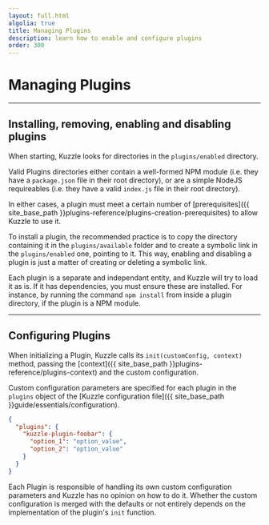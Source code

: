 ```yaml
---
layout: full.html
algolia: true
title: Managing Plugins
description: learn how to enable and configure plugins
order: 300
---
```


# Managing Plugins

---

## Installing, removing, enabling and disabling plugins

When starting, Kuzzle looks for directories in the `plugins/enabled` directory.

Valid Plugins directories either contain a well-formed NPM module (i.e. they have a `package.json` file in their root directory), or are a simple NodeJS requireables (i.e. they have a valid `index.js` file in their root directory).

In either cases, a plugin must meet a certain number of [prerequisites]({{ site_base_path }}plugins-reference/plugins-creation-prerequisites) to allow Kuzzle to use it.

To install a plugin, the recommended practice is to copy the directory containing it in the `plugins/available` folder and to create a symbolic link in the `plugins/enabled` one, pointing to it. This way, enabling and disabling a plugin is just a matter of creating or deleting a symbolic link.

Each plugin is a separate and independant entity, and Kuzzle will try to load it as is. If it has dependencies, you must ensure these are installed. For instance, by running the command `npm install` from inside a plugin directory, if the plugin is a NPM module.

---

## Configuring Plugins

When initializing a Plugin, Kuzzle calls its `init(customConfig, context)` method, passing the [context]({{ site_base_path }}plugins-reference/plugins-context) and the custom configuration.

Custom configuration parameters are specified for each plugin in the `plugins` object of the [Kuzzle configuration file]({{ site_base_path }}guide/essentials/configuration).

```json
{
  "plugins": {
    "kuzzle-plugin-foobar": {
      "option_1": "option_value",
      "option_2": "option_value"
    }
  }
}
```

Each Plugin is responsible of handling its own custom configuration parameters and Kuzzle has no opinion on how to do it. Whether the custom configuration is merged with the defaults or not entirely depends on the implementation of the plugin's `init` function.
